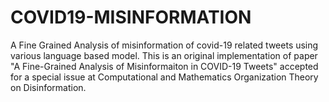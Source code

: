 # COVID19-MISINFORMATION
A Fine Grained Analysis of misinformation of covid-19 related tweets using various language based model. This is an original implementation of paper "A Fine-Grained Analysis of Misinformaiton in COVID-19 Tweets" accepted for a special issue at Computational and Mathematics Organization Theory on Disinformation.
